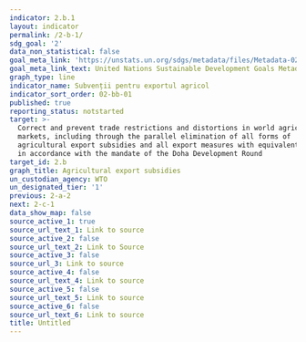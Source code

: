 ```yaml
---
indicator: 2.b.1
layout: indicator
permalink: /2-b-1/
sdg_goal: '2'
data_non_statistical: false
goal_meta_link: 'https://unstats.un.org/sdgs/metadata/files/Metadata-02-0B-01.pdf'
goal_meta_link_text: United Nations Sustainable Development Goals Metadata (pdf 232kB)
graph_type: line
indicator_name: Subvenții pentru exportul agricol
indicator_sort_order: 02-bb-01
published: true
reporting_status: notstarted
target: >-
  Correct and prevent trade restrictions and distortions in world agricultural
  markets, including through the parallel elimination of all forms of
  agricultural export subsidies and all export measures with equivalent effect,
  in accordance with the mandate of the Doha Development Round
target_id: 2.b
graph_title: Agricultural export subsidies
un_custodian_agency: WTO
un_designated_tier: '1'
previous: 2-a-2
next: 2-c-1
data_show_map: false
source_active_1: true
source_url_text_1: Link to source
source_active_2: false
source_url_text_2: Link to Source
source_active_3: false
source_url_3: Link to source
source_active_4: false
source_url_text_4: Link to source
source_active_5: false
source_url_text_5: Link to source
source_active_6: false
source_url_text_6: Link to source
title: Untitled
---
```

